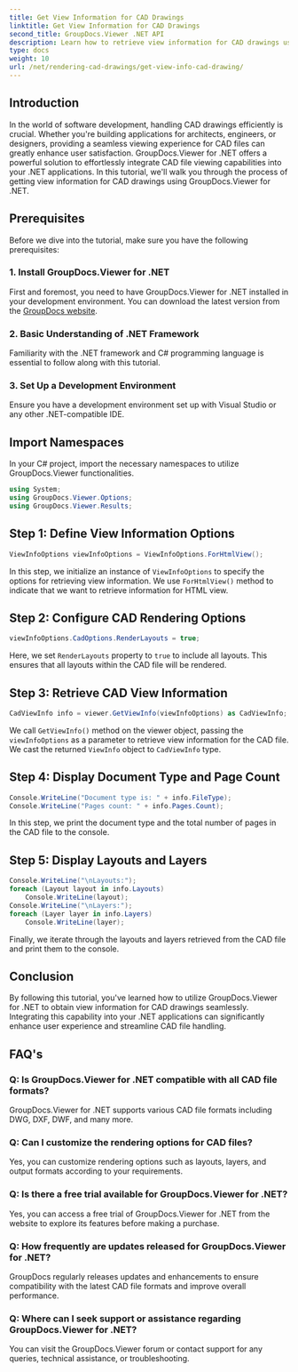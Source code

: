 ```yaml
---
title: Get View Information for CAD Drawings
linktitle: Get View Information for CAD Drawings
second_title: GroupDocs.Viewer .NET API
description: Learn how to retrieve view information for CAD drawings using GroupDocs.Viewer for .NET. Enhance your .NET applications with seamless CAD file handling.
type: docs
weight: 10
url: /net/rendering-cad-drawings/get-view-info-cad-drawing/
---
```

## Introduction
In the world of software development, handling CAD drawings efficiently is crucial. Whether you're building applications for architects, engineers, or designers, providing a seamless viewing experience for CAD files can greatly enhance user satisfaction. GroupDocs.Viewer for .NET offers a powerful solution to effortlessly integrate CAD file viewing capabilities into your .NET applications. In this tutorial, we'll walk you through the process of getting view information for CAD drawings using GroupDocs.Viewer for .NET.
## Prerequisites
Before we dive into the tutorial, make sure you have the following prerequisites:
### 1. Install GroupDocs.Viewer for .NET
First and foremost, you need to have GroupDocs.Viewer for .NET installed in your development environment. You can download the latest version from the [GroupDocs website](https://releases.groupdocs.com/viewer/net/).
### 2. Basic Understanding of .NET Framework
Familiarity with the .NET framework and C# programming language is essential to follow along with this tutorial.
### 3. Set Up a Development Environment
Ensure you have a development environment set up with Visual Studio or any other .NET-compatible IDE.

## Import Namespaces
In your C# project, import the necessary namespaces to utilize GroupDocs.Viewer functionalities.

```csharp
using System;
using GroupDocs.Viewer.Options;
using GroupDocs.Viewer.Results;
```

## Step 1: Define View Information Options
```csharp
ViewInfoOptions viewInfoOptions = ViewInfoOptions.ForHtmlView();
```
In this step, we initialize an instance of `ViewInfoOptions` to specify the options for retrieving view information. We use `ForHtmlView()` method to indicate that we want to retrieve information for HTML view.
## Step 2: Configure CAD Rendering Options
```csharp
viewInfoOptions.CadOptions.RenderLayouts = true;
```
Here, we set `RenderLayouts` property to `true` to include all layouts. This ensures that all layouts within the CAD file will be rendered.
## Step 3: Retrieve CAD View Information
```csharp
CadViewInfo info = viewer.GetViewInfo(viewInfoOptions) as CadViewInfo;
```
We call `GetViewInfo()` method on the viewer object, passing the `viewInfoOptions` as a parameter to retrieve view information for the CAD file. We cast the returned `ViewInfo` object to `CadViewInfo` type.
## Step 4: Display Document Type and Page Count
```csharp
Console.WriteLine("Document type is: " + info.FileType);
Console.WriteLine("Pages count: " + info.Pages.Count);
```
In this step, we print the document type and the total number of pages in the CAD file to the console.
## Step 5: Display Layouts and Layers
```csharp
Console.WriteLine("\nLayouts:");
foreach (Layout layout in info.Layouts)
    Console.WriteLine(layout);
Console.WriteLine("\nLayers:");
foreach (Layer layer in info.Layers)
    Console.WriteLine(layer);
```
Finally, we iterate through the layouts and layers retrieved from the CAD file and print them to the console.

## Conclusion
By following this tutorial, you've learned how to utilize GroupDocs.Viewer for .NET to obtain view information for CAD drawings seamlessly. Integrating this capability into your .NET applications can significantly enhance user experience and streamline CAD file handling.
## FAQ's
### Q: Is GroupDocs.Viewer for .NET compatible with all CAD file formats?
GroupDocs.Viewer for .NET supports various CAD file formats including DWG, DXF, DWF, and many more.
### Q: Can I customize the rendering options for CAD files?
Yes, you can customize rendering options such as layouts, layers, and output formats according to your requirements.
### Q: Is there a free trial available for GroupDocs.Viewer for .NET?
Yes, you can access a free trial of GroupDocs.Viewer for .NET from the website to explore its features before making a purchase.
### Q: How frequently are updates released for GroupDocs.Viewer for .NET?
GroupDocs regularly releases updates and enhancements to ensure compatibility with the latest CAD file formats and improve overall performance.
### Q: Where can I seek support or assistance regarding GroupDocs.Viewer for .NET?
You can visit the GroupDocs.Viewer forum or contact support for any queries, technical assistance, or troubleshooting.
